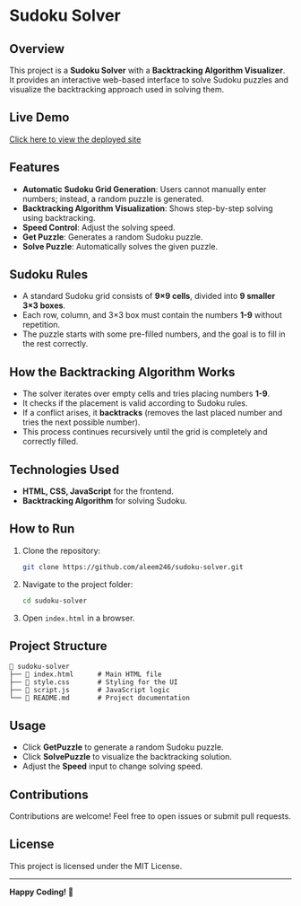 # Sudoku Solver

## Overview
This project is a **Sudoku Solver** with a **Backtracking Algorithm Visualizer**.
It provides an interactive web-based interface to solve Sudoku puzzles and visualize the backtracking approach used in solving them.

## Live Demo
[Click here to view the deployed site](https://cute-cannoli-d59117.netlify.app/)

## Features
- **Automatic Sudoku Grid Generation**: Users cannot manually enter numbers; instead, a random puzzle is generated.
- **Backtracking Algorithm Visualization**: Shows step-by-step solving using backtracking.
- **Speed Control**: Adjust the solving speed.
- **Get Puzzle**: Generates a random Sudoku puzzle.
- **Solve Puzzle**: Automatically solves the given puzzle.

## Sudoku Rules
- A standard Sudoku grid consists of **9×9 cells**, divided into **9 smaller 3×3 boxes**.
- Each row, column, and 3×3 box must contain the numbers **1-9** without repetition.
- The puzzle starts with some pre-filled numbers, and the goal is to fill in the rest correctly.

## How the Backtracking Algorithm Works
- The solver iterates over empty cells and tries placing numbers **1-9**.
- It checks if the placement is valid according to Sudoku rules.
- If a conflict arises, it **backtracks** (removes the last placed number and tries the next possible number).
- This process continues recursively until the grid is completely and correctly filled.

## Technologies Used
- **HTML, CSS, JavaScript** for the frontend.
- **Backtracking Algorithm** for solving Sudoku.

## How to Run
1. Clone the repository:
   ```sh
   git clone https://github.com/aleem246/sudoku-solver.git
   ```
2. Navigate to the project folder:
   ```sh
   cd sudoku-solver
   ```
3. Open `index.html` in a browser.

## Project Structure
```
📂 sudoku-solver
├── 📄 index.html      # Main HTML file
├── 📄 style.css       # Styling for the UI
├── 📄 script.js       # JavaScript logic
└── 📄 README.md       # Project documentation
```

## Usage
- Click **GetPuzzle** to generate a random Sudoku puzzle.
- Click **SolvePuzzle** to visualize the backtracking solution.
- Adjust the **Speed** input to change solving speed.


## Contributions
Contributions are welcome! Feel free to open issues or submit pull requests.

## License
This project is licensed under the MIT License.

---
**Happy Coding! 🚀**

